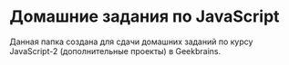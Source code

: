 # Домашние задания по JavaScript

Данная папка создана для сдачи домашних заданий по курсу JavaScript-2 (дополнительные проекты) в Geekbrains.
